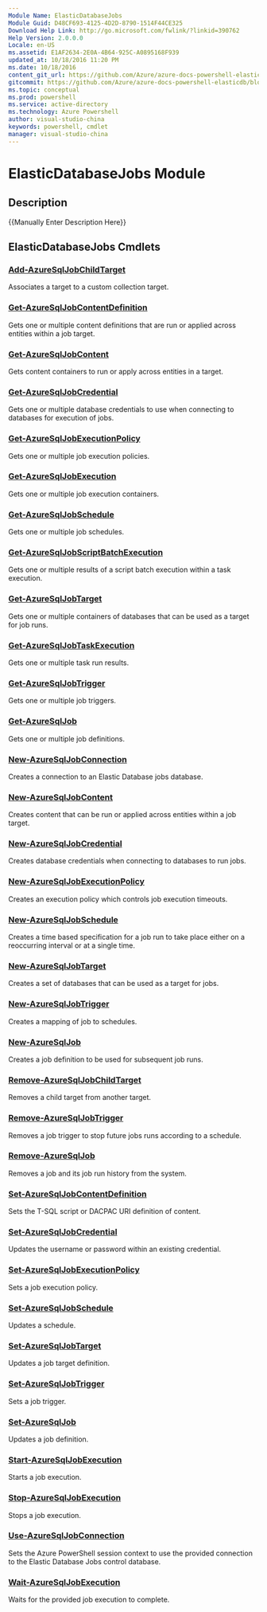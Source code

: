 ```yaml
---
Module Name: ElasticDatabaseJobs
Module Guid: D48CF693-4125-4D2D-8790-1514F44CE325
Download Help Link: http://go.microsoft.com/fwlink/?linkid=390762
Help Version: 2.0.0.0
Locale: en-US
ms.assetid: E1AF2634-2E0A-4B64-925C-A0895168F939
updated_at: 10/18/2016 11:20 PM
ms.date: 10/18/2016
content_git_url: https://github.com/Azure/azure-docs-powershell-elasticdb/blob/Tim20161019/ElasticDB/ElasticDatabaseJobs/v0.8.33/ElasticDatabaseJobs.md
gitcommit: https://github.com/Azure/azure-docs-powershell-elasticdb/blob/0fe493efd878af69f5c126f60486b37fd0cb60b6/ElasticDB/ElasticDatabaseJobs/v0.8.33/ElasticDatabaseJobs.md
ms.topic: conceptual
ms.prod: powershell
ms.service: active-directory
ms.technology: Azure Powershell
author: visual-studio-china
keywords: powershell, cmdlet
manager: visual-studio-china
---
```


# ElasticDatabaseJobs Module
## Description
{{Manually Enter Description Here}}

## ElasticDatabaseJobs Cmdlets
### [Add-AzureSqlJobChildTarget](.\Add-AzureSqlJobChildTarget.md)
Associates a target to a custom collection target.


### [Get-AzureSqlJobContentDefinition](.\Get-AzureSqlJobContentDefinition.md)
Gets one or multiple content definitions that are run or applied across entities within a job target.


### [Get-AzureSqlJobContent](.\Get-AzureSqlJobContent.md)
Gets content containers to run or apply across entities in a target.


### [Get-AzureSqlJobCredential](.\Get-AzureSqlJobCredential.md)
Gets one or multiple database credentials to use when connecting to databases for execution of jobs.


### [Get-AzureSqlJobExecutionPolicy](.\Get-AzureSqlJobExecutionPolicy.md)
Gets one or multiple job execution policies.


### [Get-AzureSqlJobExecution](.\Get-AzureSqlJobExecution.md)
Gets one or multiple job execution containers.


### [Get-AzureSqlJobSchedule](.\Get-AzureSqlJobSchedule.md)
Gets one or multiple job schedules.


### [Get-AzureSqlJobScriptBatchExecution](.\Get-AzureSqlJobScriptBatchExecution.md)
Gets one or multiple results of a script batch execution within a task execution.


### [Get-AzureSqlJobTarget](.\Get-AzureSqlJobTarget.md)
Gets one or multiple containers of databases that can be used as a target for job runs.


### [Get-AzureSqlJobTaskExecution](.\Get-AzureSqlJobTaskExecution.md)
Gets one or multiple task run results.


### [Get-AzureSqlJobTrigger](.\Get-AzureSqlJobTrigger.md)
Gets one or multiple job triggers.


### [Get-AzureSqlJob](.\Get-AzureSqlJob.md)
Gets one or multiple job definitions.


### [New-AzureSqlJobConnection](.\New-AzureSqlJobConnection.md)
Creates a connection to an Elastic Database jobs database.


### [New-AzureSqlJobContent](.\New-AzureSqlJobContent.md)
Creates content that can be run or applied across entities within a job target.


### [New-AzureSqlJobCredential](.\New-AzureSqlJobCredential.md)
Creates database credentials when connecting to databases to run jobs.


### [New-AzureSqlJobExecutionPolicy](.\New-AzureSqlJobExecutionPolicy.md)
Creates an execution policy which controls job execution timeouts.


### [New-AzureSqlJobSchedule](.\New-AzureSqlJobSchedule.md)
Creates a time based specification for a job run to take place either on a reoccurring interval or at a single time.


### [New-AzureSqlJobTarget](.\New-AzureSqlJobTarget.md)
Creates a set of databases that can be used as a target for jobs.


### [New-AzureSqlJobTrigger](.\New-AzureSqlJobTrigger.md)
Creates a mapping of job to schedules.


### [New-AzureSqlJob](.\New-AzureSqlJob.md)
Creates a job definition to be used for subsequent job runs.


### [Remove-AzureSqlJobChildTarget](.\Remove-AzureSqlJobChildTarget.md)
Removes a child target from another target.


### [Remove-AzureSqlJobTrigger](.\Remove-AzureSqlJobTrigger.md)
Removes a job trigger to stop future jobs runs according to a schedule.


### [Remove-AzureSqlJob](.\Remove-AzureSqlJob.md)
Removes a job and its job run history from the system.


### [Set-AzureSqlJobContentDefinition](.\Set-AzureSqlJobContentDefinition.md)
Sets the T-SQL script or DACPAC URI definition of content.


### [Set-AzureSqlJobCredential](.\Set-AzureSqlJobCredential.md)
Updates the username or password within an existing credential.


### [Set-AzureSqlJobExecutionPolicy](.\Set-AzureSqlJobExecutionPolicy.md)
Sets a job execution policy.


### [Set-AzureSqlJobSchedule](.\Set-AzureSqlJobSchedule.md)
Updates a schedule.


### [Set-AzureSqlJobTarget](.\Set-AzureSqlJobTarget.md)
Updates a job target definition.


### [Set-AzureSqlJobTrigger](.\Set-AzureSqlJobTrigger.md)
Sets a job trigger.


### [Set-AzureSqlJob](.\Set-AzureSqlJob.md)
Updates a job definition.


### [Start-AzureSqlJobExecution](.\Start-AzureSqlJobExecution.md)
Starts a job execution.


### [Stop-AzureSqlJobExecution](.\Stop-AzureSqlJobExecution.md)
Stops a job execution.


### [Use-AzureSqlJobConnection](.\Use-AzureSqlJobConnection.md)
Sets the Azure PowerShell session context to use the provided connection to the Elastic Database Jobs control database.


### [Wait-AzureSqlJobExecution](.\Wait-AzureSqlJobExecution.md)
Waits for the provided job execution to complete.



